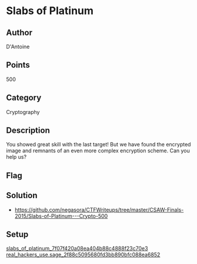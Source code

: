 # Slabs of Platinum

## Author
D'Antoine
## Points
500
## Category
Cryptography
## Description
You showed great skill with the last target! But we have found the encrypted image and remnants of an even more complex encryption scheme.
Can you help us?
## Flag

## Solution
- <https://github.com/negasora/CTFWriteups/tree/master/CSAW-Finals-2015/Slabs-of-Platinum---Crypto-500>

## Setup
[slabs_of_platinum_7f07f420a08ea404b88c4888f23c70e3](./slabs_of_platinum_7f07f420a08ea404b88c4888f23c70e3)
[real_hackers_use.sage_2f88c5095680fd3bb890bfc088ea6852](./real_hackers_use.sage_2f88c5095680fd3bb890bfc088ea6852)